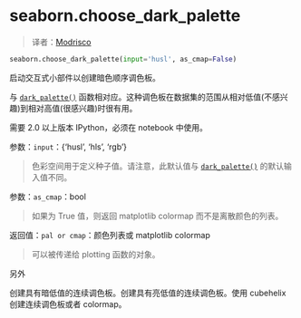 # seaborn.choose_dark_palette

> 译者：[Modrisco](https://github.com/Modrisco)

```py
seaborn.choose_dark_palette(input='husl', as_cmap=False)
```

启动交互式小部件以创建暗色顺序调色板。

与 [`dark_palette()`](seaborn.dark_palette.html#seaborn.dark_palette "seaborn.dark_palette") 函数相对应。这种调色板在数据集的范围从相对低值(不感兴趣)到相对高值(很感兴趣)时很有用。

需要 2.0 以上版本 IPython，必须在 notebook 中使用。

参数：`input`：{‘husl’, ‘hls’, ‘rgb’}

> 色彩空间用于定义种子值。请注意，此默认值与 [`dark_palette()`](seaborn.dark_palette.html#seaborn.dark_palette "seaborn.dark_palette") 的默认输入值不同。


参数：`as_cmap`：bool

> 如果为 True 值，则返回 matplotlib colormap 而不是离散颜色的列表。


返回值：`pal or cmap`：颜色列表或 matplotlib colormap

> 可以被传递给 plotting 函数的对象。

另外

创建具有暗低值的连续调色板。创建具有亮低值的连续调色板。使用 cubehelix 创建连续调色板或者 colormap。
